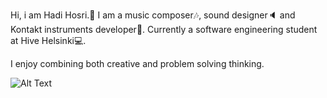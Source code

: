 Hi, i am Hadi Hosri.:wave:
I am a music composer:notes:, sound designer:speaker: and Kontakt instruments developer:musical_keyboard:.
Currently a software engineering student at Hive Helsinki:computer:.

I enjoy combining both creative and problem solving thinking.

![Alt Text](https://media.giphy.com/media/vFKqnCdLPNOKc/giphy.gif)
